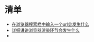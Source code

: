 # 清单

- [在浏览器搜索栏中输入一个url会发生什么](./在浏览器搜索栏中输入一个url会发生什么.md)
- [详细讲讲浏览器渲染环节会发生什么](./详细讲讲浏览器渲染环节会发生什么.md)
- 